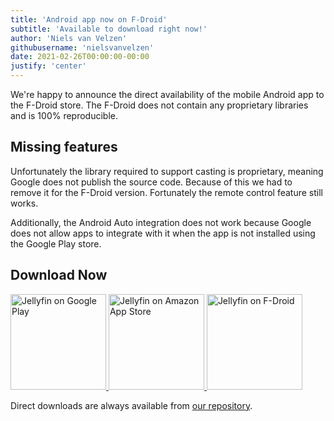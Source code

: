 ```yaml
---
title: 'Android app now on F-Droid'
subtitle: 'Available to download right now!'
author: 'Niels van Velzen'
githubusername: 'nielsvanvelzen'
date: 2021-02-26T00:00:00-00:00
justify: 'center'
---
```


We're happy to announce the direct availability of the mobile Android app to the F-Droid store. The F-Droid does not contain any proprietary libraries and is 100% reproducible.

<!--more-->

## Missing features

Unfortunately the library required to support casting is proprietary, meaning Google does not publish the source code. Because of this we had to remove it for the F-Droid version. Fortunately the remote control feature still works.

Additionally, the Android Auto integration does not work because Google does not allow apps to integrate with it when the app is not installed using the Google Play store.

## Download Now

<a class="NoLinkLook" href="https://play.google.com/store/apps/details?id=org.jellyfin.mobile">
  <img width="153" alt="Jellyfin on Google Play" src="/images/store-icons/google-play.png" />
</a>

<a class="NoLinkLook" href="https://www.amazon.com/gp/product/B081RFTTQ9">
  <img width="153" alt="Jellyfin on Amazon App Store" src="/images/store-icons/amazon.png" />
</a>

<a class="NoLinkLook" href="https://f-droid.org/en/packages/org.jellyfin.mobile/">
  <img width="153" alt="Jellyfin on F-Droid" src="/images/store-icons/fdroid.png" />
</a>

Direct downloads are always available from [our repository](https://repo.jellyfin.org/releases/client/android/).
